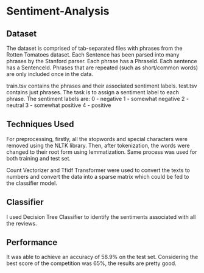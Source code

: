 # Sentiment-Analysis

## Dataset
The dataset is comprised of tab-separated files with phrases from the Rotten Tomatoes dataset. Each Sentence has been parsed into many phrases by the Stanford parser. Each phrase has a PhraseId. Each sentence has a SentenceId. Phrases that are repeated (such as short/common words) are only included once in the data.

train.tsv contains the phrases and their associated sentiment labels.
test.tsv contains just phrases. The task is to assign a sentiment label to each phrase.
The sentiment labels are:
0 - negative
1 - somewhat negative
2 - neutral
3 - somewhat positive
4 - positive

## Techniques Used

For preprocessing, firstly, all the stopwords and special characters were removed using the NLTK library. 
Then, after tokenization, the words were changed to their root form using lemmatization.
Same process was used for both training and test set. 

Count Vectorizer and Tfidf Transformer were used to convert the texts to numbers and convert the data into a sparse matrix which could be fed to the classifier model.

## Classifier

I used Decision Tree Classifier to identify the sentiments associated with all the reviews. 

## Performance

It was able to achieve an accuracy of 58.9% on the test set. Considering the best score of the competition was 65%, the results are pretty good. 
